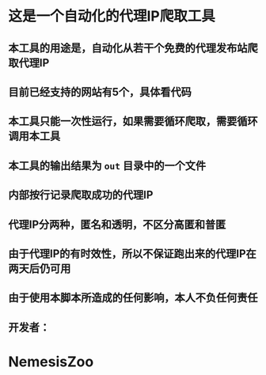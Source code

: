 # 这是一个自动化的代理IP爬取工具

## 本工具的用途是，自动化从若干个免费的代理发布站爬取代理IP

## 目前已经支持的网站有5个，具体看代码

## 本工具只能一次性运行，如果需要循环爬取，需要循环调用本工具

## 本工具的输出结果为 `out` 目录中的一个文件

## 内部按行记录爬取成功的代理IP

## 代理IP分两种，匿名和透明，不区分高匿和普匿

## 由于代理IP的有时效性，所以不保证跑出来的代理IP在两天后仍可用

## 由于使用本脚本所造成的任何影响，本人不负任何责任

## 开发者：
# NemesisZoo


